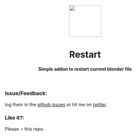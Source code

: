 <p align="center">
  <img src="https://download.blender.org/institute/logos/blender-socket.png" height="100px"/>
  <h1 align="center">Restart</h1>
  <h4 align="center">Simple addon to restart current blender file</h4>
  <br>
</p>

### Issue/Feedback:

log them in the [github issues](https://github.com/cg-cnu/blender-restart/issues) or hit me on [twitter](https://twitter.com/cgcnu).

### Like it?:

Please ⭐ this repo.
